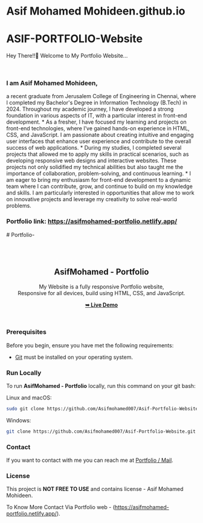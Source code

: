 # Asif Mohamed Mohideen.github.io

<h1>ASIF-PORTFOLIO-Website</h1>
Hey There!!🌝
Welcome to My Portfolio Website...


<br> <h3>I am Asif Mohamed Mohideen,</h3> <p>a recent graduate from Jerusalem College of Engineering in Chennai, where I completed my Bachelor's Degree in Information Technology (B.Tech) in 2024. Throughout my academic journey, I have developed a strong foundation in various aspects of IT, with a particular interest in front-end development. * As a fresher, I have focused my learning and projects on front-end technologies, where I’ve gained hands-on experience in HTML, CSS, and JavaScript. I am passionate about creating intuitive and engaging user interfaces that enhance user experience and contribute to the overall success of web applications. * During my studies, I completed several projects that allowed me to apply my skills in practical scenarios, such as developing responsive web designs and interactive websites. These projects not only solidified my technical abilities but also taught me the importance of collaboration, problem-solving, and continuous learning. * I am eager to bring my enthusiasm for front-end development to a dynamic team where I can contribute, grow, and continue to build on my knowledge and skills. I am particularly interested in opportunities that allow me to work on innovative projects and leverage my creativity to solve real-world problems.<p> <h3>Portfolio link: https://asifmohamed-portfolio.netlify.app/  </h3># Portfolio-
 
 
<div align="center">
  


  

  <br />
  <br />

  <h2 align="center">AsifMohamed - Portfolio</h2>

  My Website is a fully responsive Portfolio website, <br />Responsive for all devices, build using HTML, CSS, and JavaScript.

  <a href="https://asifmohamed-portfolio.netlify.app/"><strong>➥ Live Demo</strong></a>

</div>

<br />



### Prerequisites

Before you begin, ensure you have met the following requirements:

* [Git](https://git-scm.com/downloads "Download Git") must be installed on your operating system.

### Run Locally

To run **AsifMohamed - Portfolio** locally, run this command on your git bash:

Linux and macOS:

```bash
sudo git clone https://github.com/Asifmohamed007/Asif-Portfolio-Website.git
```

Windows:

```bash
git clone https://github.com/Asifmohamed007/Asif-Portfolio-Website.git
```

### Contact

If you want to contact with me you can reach me at [Portfolio / Mail](https://asifmohamed-portfolio.netlify.app/).

### License

This project is **NOT FREE TO USE** and contains license - Asif Mohamed Mohideen.

To Know More Contact Via Portfolio web - (https://asifmohamed-portfolio.netlify.app/).
